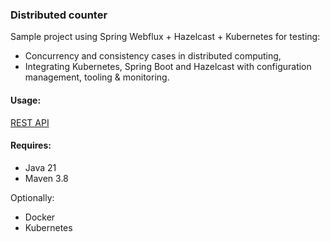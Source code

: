 
### Distributed counter

Sample project using Spring Webflux + Hazelcast + Kubernetes for testing:
- Concurrency and consistency cases in distributed computing,
- Integrating Kubernetes, Spring Boot and Hazelcast with configuration management, tooling & monitoring.

#### Usage: 
[REST API](src/main/java/org/berk/distributedcounter/rest/CounterResource.java)


#### Requires:
- Java 21
- Maven 3.8

Optionally: 
- Docker
- Kubernetes
